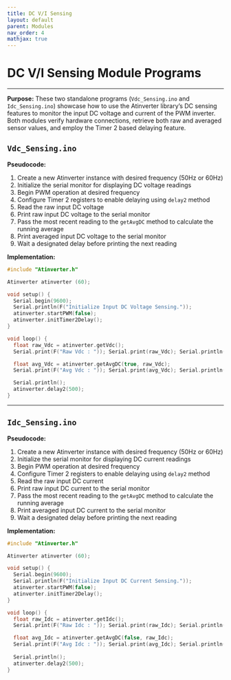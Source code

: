 ```yaml
---
title: DC V/I Sensing
layout: default
parent: Modules
nav_order: 4
mathjax: true
---
```


# **DC V/I Sensing Module Programs**
---

**Purpose:** These two standalone programs (`Vdc_Sensing.ino` and `Idc_Sensing.ino`) showcase how to use the Atinverter library’s DC sensing features to monitor the input DC voltage and current of the PWM inverter. Both modules verify hardware connections, retrieve both raw and averaged sensor values, and employ the Timer 2 based delaying feature.

## `Vdc_Sensing.ino`

**Pseudocode:**
1. Create a new Atinverter instance with desired frequency (50Hz or 60Hz)
2. Initialize the serial monitor for displaying DC voltage readings
3. Begin PWM operation at desired frequency
4. Configure Timer 2 registers to enable delaying using `delay2` method
5. Read the raw input DC voltage
6. Print raw input DC voltage to the serial monitor
7. Pass the most recent reading to the `getAvgDC` method to calculate the running average
8. Print averaged input DC voltage to the serial monitor
9. Wait a designated delay before printing the next reading

**Implementation:**
```cpp
#include "Atinverter.h"

Atinverter atinverter (60);

void setup() {
  Serial.begin(9600);
  Serial.println(F("Initialize Input DC Voltage Sensing."));
  atinverter.startPWM(false);
  atinverter.initTimer2Delay();
}

void loop() {
  float raw_Vdc = atinverter.getVdc();
  Serial.print(F("Raw Vdc : ")); Serial.print(raw_Vdc); Serial.println(F("V"));

  float avg_Vdc = atinverter.getAvgDC(true, raw_Vdc);
  Serial.print(F("Avg Vdc : ")); Serial.print(avg_Vdc); Serial.println(F("V"));

  Serial.println();
  atinverter.delay2(500);
}
```

---

## `Idc_Sensing.ino`

**Pseudocode:**
1. Create a new Atinverter instance with desired frequency (50Hz or 60Hz)
2. Initialize the serial monitor for displaying DC current readings
3. Begin PWM operation at desired frequency
4. Configure Timer 2 registers to enable delaying using `delay2` method
5. Read the raw input DC current
6. Print raw input DC current to the serial monitor
7. Pass the most recent reading to the `getAvgDC` method to calculate the running average
8. Print averaged input DC current to the serial monitor
9. Wait a designated delay before printing the next reading

**Implementation:**
```cpp
#include "Atinverter.h"

Atinverter atinverter (60);

void setup() {
  Serial.begin(9600);
  Serial.println(F("Initialize Input DC Current Sensing."));
  atinverter.startPWM(false);
  atinverter.initTimer2Delay();
}

void loop() {
  float raw_Idc = atinverter.getIdc();
  Serial.print(F("Raw Idc : ")); Serial.print(raw_Idc); Serial.println(F("A"));

  float avg_Idc = atinverter.getAvgDC(false, raw_Idc);
  Serial.print(F("Avg Idc : ")); Serial.print(avg_Idc); Serial.println(F("A"));
  
  Serial.println();
  atinverter.delay2(500);
}
```